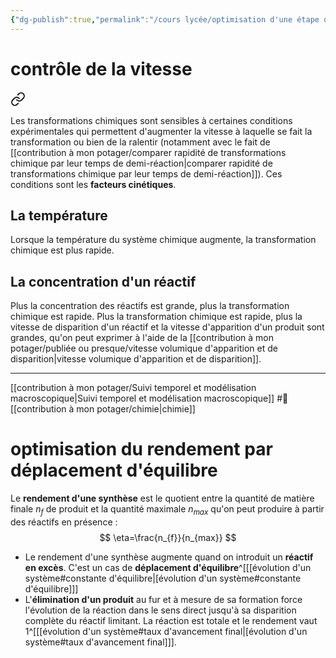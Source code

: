 ```yaml
---
{"dg-publish":true,"permalink":"/cours lycée/optimisation d'une étape de synthèse/"}
---
```


# contrôle de la vitesse

<div class="transclusion internal-embed is-loaded"><a class="markdown-embed-link" href="/contribution-a-mon-potager/facteurs-cinetiques-peuvent-influencer-la-vitesse-volumique-d-une-transformation/" aria-label="Open link"><svg xmlns="http://www.w3.org/2000/svg" width="24" height="24" viewBox="0 0 24 24" fill="none" stroke="currentColor" stroke-width="2" stroke-linecap="round" stroke-linejoin="round" class="svg-icon lucide-link"><path d="M10 13a5 5 0 0 0 7.54.54l3-3a5 5 0 0 0-7.07-7.07l-1.72 1.71"></path><path d="M14 11a5 5 0 0 0-7.54-.54l-3 3a5 5 0 0 0 7.07 7.07l1.71-1.71"></path></svg></a><div class="markdown-embed">




Les transformations chimiques sont sensibles à certaines conditions expérimentales qui permettent d'augmenter la vitesse à laquelle se fait la transformation ou bien de la ralentir (notamment avec le fait de [[contribution à mon potager/comparer rapidité de transformations chimique par leur temps de demi-réaction\|comparer rapidité de transformations chimique par leur temps de demi-réaction]]). Ces conditions sont les **facteurs cinétiques**.
## La température
Lorsque la température du système chimique augmente, la transformation chimique est plus rapide.
## La concentration d'un réactif
Plus la concentration des réactifs est grande, plus la transformation chimique est rapide. Plus la transformation chimique est rapide, plus la vitesse de disparition d'un réactif et la vitesse d'apparition d'un produit sont grandes, qu'on peut exprimer à l'aide de la [[contribution à mon potager/publiée ou presque/vitesse volumique d'apparition et de disparition\|vitesse volumique d'apparition et de disparition]].  

---
[[contribution à mon potager/Suivi temporel et modélisation macroscopique\|Suivi temporel et modélisation macroscopique]] #🌲 [[contribution à mon potager/chimie\|chimie]]

</div></div>

# optimisation du rendement par déplacement d'équilibre
Le **rendement d'une synthèse** est le quotient entre la quantité de matière finale $n_{f}$ de produit et la quantité maximale $n_{max}$ qu'on peut produire à partir des réactifs en présence : 
$$
\eta=\frac{n_{f}}{n_{max}}
$$
- Le rendement d'une synthèse augmente quand on introduit un **réactif en excès**. C'est un cas de **déplacement d'équilibre**^[[[évolution d'un système#constante d'équilibre\|[évolution d'un système#constante d'équilibre]]]
- L'**élimination d'un produit** au fur et à mesure de sa formation force l'évolution de la réaction dans le sens direct jusqu'à sa disparition complète du réactif limitant. La réaction est totale et le rendement vaut 1^[[[évolution d'un système#taux d'avancement final\|[évolution d'un système#taux d'avancement final]]].